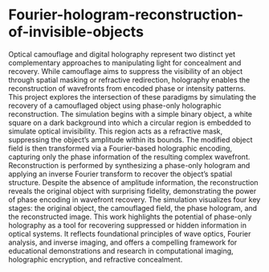 # Fourier-hologram-reconstruction-of-invisible-objects

Optical camouflage and digital holography represent two distinct yet complementary approaches to manipulating light for concealment and recovery. While camouflage aims to suppress the visibility of an object through spatial masking or refractive redirection, holography enables the reconstruction of wavefronts from encoded phase or intensity patterns. This project explores the intersection of these paradigms by simulating the recovery of a camouflaged object using phase-only holographic reconstruction.
The simulation begins with a simple binary object, a white square on a dark background into which a circular region is embedded to simulate optical invisibility. This region acts as a refractive mask, suppressing the object’s amplitude within its bounds. The modified object field is then transformed via a Fourier-based holographic encoding, capturing only the phase information of the resulting complex wavefront.
Reconstruction is performed by synthesizing a phase-only hologram and applying an inverse Fourier transform to recover the object’s spatial structure. Despite the absence of amplitude information, the reconstruction reveals the original object with surprising fidelity, demonstrating the power of phase encoding in wavefront recovery. The simulation visualizes four key stages: the original object, the camouflaged field, the phase hologram, and the reconstructed image.
This work highlights the potential of phase-only holography as a tool for recovering suppressed or hidden information in optical systems. It reflects foundational principles of wave optics, Fourier analysis, and inverse imaging, and offers a compelling framework for educational demonstrations and research in computational imaging, holographic encryption, and refractive concealment.


